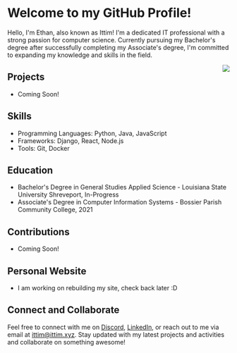 # Welcome to my GitHub Profile!

Hello, I'm Ethan, also known as Ittim! I'm a dedicated IT professional with a strong passion for computer science. Currently pursuing my Bachelor's degree after successfully completing my Associate's degree, I'm committed to expanding my knowledge and skills in the field.

<p align="right">
  <a href="https://github.com/anuraghazra/github-readme-stats">
    <img align="right" src="https://github-readme-stats.vercel.app/api/top-langs/?username=TheIttim&layout=compact" />
  </a>
</p>

## Projects
- Coming Soon!
<!-- 
- [Project 1](link): Short description of the project.
- [Project 2](link): Short description of the project.
- [Project 3](link): Short description of the project. -->

## Skills

- Programming Languages: Python, Java, JavaScript
- Frameworks: Django, React, Node.js
- Tools: Git, Docker

## Education

- Bachelor's Degree in General Studies Applied Science - Louisiana State University Shreveport, In-Progress
- Associate's Degree in Computer Information Systems - Bossier Parish Community College, 2021

## Contributions
- Coming Soon!
<!-- 
- Contributed to [Open Source Project 1](link)
- Contributed to [Open Source Project 2](link)
- Pull Requests: [Pull Requests](link) -->

## Personal Website
- I am working on rebuilding my site, check back later :D
<!-- Visit my personal website [here](https://ittim.xyz) to learn more about me and my work. -->

## Connect and Collaborate

Feel free to connect with me on [Discord](https://discordapp.com/users/Ittim#0092), [LinkedIn](https://www.linkedin.com/in/ethan-h-a19829110/), or reach out to me via email at ittim@ittim.xyz. Stay updated with my latest projects and activities and collaborate on something awesome!
